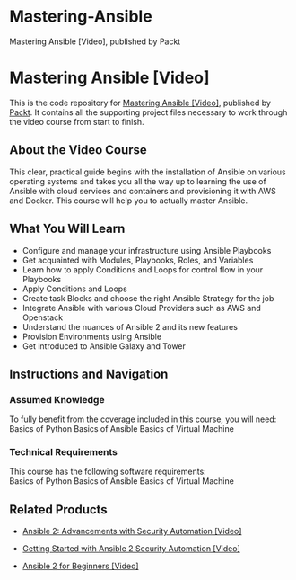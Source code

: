 # Mastering-Ansible
Mastering Ansible [Video], published by Packt
# Mastering Ansible [Video]
This is the code repository for [Mastering Ansible [Video]](https://www.packtpub.com/virtualization-and-cloud/mastering-ansible-video?utm_source=github&utm_medium=repository&utm_campaign=9781788629515), published by [Packt](https://www.packtpub.com/?utm_source=github). It contains all the supporting project files necessary to work through the video course from start to finish.
## About the Video Course
This clear, practical guide begins with the installation of Ansible on various operating systems and takes you all the way up to learning the use of Ansible with cloud services and containers and provisioning it with AWS and Docker. This course will help you to actually master Ansible.

<H2>What You Will Learn</H2>
<DIV class=book-info-will-learn-text>
<UL>
<LI>Configure and manage your infrastructure using Ansible Playbooks 
<LI>Get acquainted with Modules, Playbooks, Roles, and Variables 
<LI>Learn how to apply Conditions and Loops for control flow in your Playbooks 
<LI>Apply Conditions and Loops 
<LI>Create task Blocks and choose the right Ansible Strategy for the job 
<LI>Integrate Ansible with various Cloud Providers such as AWS and Openstack 
<LI>Understand the nuances of Ansible 2 and its new features 
<LI>Provision Environments using Ansible 
<LI>Get introduced to Ansible Galaxy and Tower </LI></UL></DIV>

## Instructions and Navigation
### Assumed Knowledge
To fully benefit from the coverage included in this course, you will need:<br/>
Basics of Python
Basics of Ansible
Basics of Virtual Machine
### Technical Requirements
This course has the following software requirements:<br/>
Basics of Python
Basics of Ansible
Basics of Virtual Machine

## Related Products
* [Ansible 2: Advancements with Security Automation [Video]](https://www.packtpub.com/networking-and-servers/ansible-2-advancements-security-automation-video?utm_source=github&utm_medium=repository&utm_campaign=9781788478847)

* [Getting Started with Ansible 2 Security Automation [Video]](https://www.packtpub.com/virtualization-and-cloud/getting-started-ansible-2-security-automation-video?utm_source=github&utm_medium=repository&utm_campaign=9781788390378)

* [Ansible 2 for Beginners [Video]](https://www.packtpub.com/networking-and-servers/ansible-2-beginners-video?utm_source=github&utm_medium=repository&utm_campaign=9781786465719)

